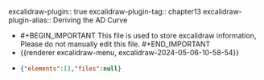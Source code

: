 excalidraw-plugin:: true
excalidraw-plugin-tag:: chapter13
excalidraw-plugin-alias:: Deriving the AD Curve

- #+BEGIN_IMPORTANT
  This file is used to store excalidraw information, Please do not manually edit this file.
  #+END_IMPORTANT
- {{renderer excalidraw-menu, excalidraw-2024-05-06-10-58-54}}
- ```json
  {"elements":[],"files":null}
  ```
